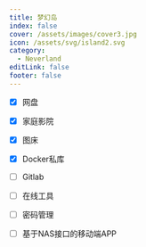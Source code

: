 ```yaml
---
title: 梦幻岛
index: false
cover: /assets/images/cover3.jpg
icon: /assets/svg/island2.svg
category:
  - Neverland
editLink: false
footer: false
---
```


- [x] 网盘

- [x] 家庭影院

- [x] 图床

- [x] Docker私库

- [ ] Gitlab
- [ ] 在线工具
- [ ] 密码管理
- [ ] 基于NAS接口的移动端APP
